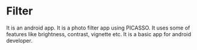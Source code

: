 # Filter
It is an android app.
It is a photo filter app using PICASSO.
It uses some of features like brightness, contrast, vignette etc.
It is a basic app for android developer.
